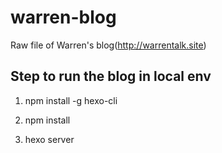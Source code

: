# warren-blog

Raw file of Warren's blog(http://warrentalk.site)

## Step to run the blog in local env

1. npm install -g hexo-cli

2. npm install

3. hexo server
